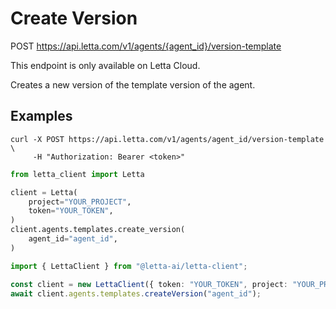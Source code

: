 # Create Version

POST https://api.letta.com/v1/agents/{agent_id}/version-template

<Note>This endpoint is only available on Letta Cloud.</Note>

Creates a new version of the template version of the agent.


## Examples

```shell
curl -X POST https://api.letta.com/v1/agents/agent_id/version-template \
     -H "Authorization: Bearer <token>"
```

```python
from letta_client import Letta

client = Letta(
    project="YOUR_PROJECT",
    token="YOUR_TOKEN",
)
client.agents.templates.create_version(
    agent_id="agent_id",
)

```

```typescript
import { LettaClient } from "@letta-ai/letta-client";

const client = new LettaClient({ token: "YOUR_TOKEN", project: "YOUR_PROJECT" });
await client.agents.templates.createVersion("agent_id");

```